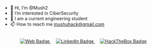 - 👋 Hi, I’m @Mush2
- 👀 I’m interested in CiberSecurity
- 🌱 I am a current engineering student
- 📫 How to reach me mushuhack@gmail.com

<br>
<div id="badges" align="center">
      <a href="https://fergarcia99.github.io/">
        <img src="https://img.shields.io/badge/Personal%20Web-black?style=for-the-badge&logo=television"
          alt="Web Badge" />
      </a>
      &nbsp;&nbsp;&nbsp;
      <a href="https://www.linkedin.com/in/fernando-jes%C3%BAs-g-234375203" target="_blank">
        <img src="https://img.shields.io/badge/LinkedIn-blue?style=for-the-badge&logo=linkedin&logoColor=white"
          alt="LinkedIn Badge" />
      </a>
      &nbsp;&nbsp;&nbsp;
      <a href="https://app.hackthebox.com/profile/562959" target="_blank">
        <img src="https://img.shields.io/badge/HackTheBox-green?style=for-the-badge&logo=hackthebox&logoColor=black"
          alt="HackTheBox Badge" />
    </div>
<br />
<br />
<br />

<div id="badges" align="center">
<img src=""/>
</div>
<br>
<br>



<!---
Fergarcia99/Fergarcia99 is a ✨ special ✨ repository because its `README.md` (this file) appears on your GitHub profile.
You can click the Preview link to take a look at your changes.
--->
